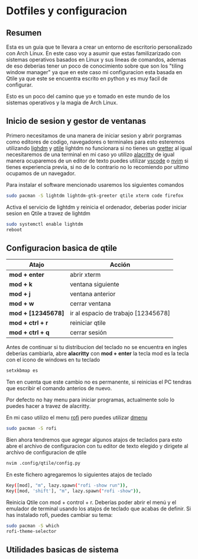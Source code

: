 # Dotfiles y configuracion

## Resumen

Esta es un guia que te llevara a crear un entorno de escritorio personalizado
con Arch Linux. En este caso voy a asumir que estas familizarizado con sistemas
operativos basados en Linux y sus lineas de comandos, ademas de eso deberias
tener un poco de conocimiento sobre que son los "tiling window manager"
ya que en este caso mi configuracion esta basada en Qtile ya que este
se encuentra escrito en python y es muy facil de configurar.

Esto es un poco del camino que yo e tomado en este mundo de
los sistemas operativos y la magia de Arch Linux.

## Inicio de sesion y gestor de ventanas

Primero necesitamos de una manera de iniciar sesion y abrir porgramas
como editores de codigo, navegadores o terminales para esto esteremos
utilizando [lighdm](https://wiki.archlinux.org/title/LightDM) y
[qtile](https://wiki.archlinux.org/title/Qtile) lightdm no funcionara si
no tienes un [gretter](https://wiki.archlinux.org/title/LightDM#Greeter)
al igual necesitaremos de una terminal en mi caso yo utilizo [alacritty](https://alacritty.org/)
de igual manera ocuparemos de un editor de texto puedes utilizar [vscode](https://code.visualstudio.com/)
o [nvim](https://neovim.io/) si tienes experiencia previa, si no de lo
contrario no lo recomiendo por ultimo ocupamos de un navegador.

Para instalar el software mencionado usaremos los siguientes comandos

```bash
sudo pacman -S lightdm lightdm-gtk-greeter qtile xterm code firefox
```

Activa el servicio de lightdm y reinicia el ordenador, deberias poder iniciar
sesion en Qtile a travez de lightdm

```bash
sudo systemctl enable lightdm
reboot
```

## Configuracion basica de qtile

| Atajo                | Acción                              |
| -------------------- | ----------------------------------- |
| **mod + enter**      | abrir xterm                         |
| **mod + k**          | ventana siguiente                   |
| **mod + j**          | ventana anterior                    |
| **mod + w**          | cerrar ventana                      |
| **mod + [12345678]** | ir al espacio de trabajo [12345678] |
| **mod + ctrl + r**   | reiniciar qtile                     |
| **mod + ctrl + q**   | cerrar sesión                       |

Antes de continuar si tu distribucion del teclado no se encuentra en ingles
deberias cambiarla, abre **alacritty** con **mod + enter** la tecla mod
es la tecla con el icono de windows en tu teclado

```bash
setxkbmap es
```

Ten en cuenta que este cambio no es permanente, si reinicias el PC tendras que escribir
el comando anterios de nuevo.

Por defecto no hay menu para iniciar programas, actualmente solo
lo puedes hacer a travez de alacritty.

En mi caso utilizo el menu [rofi](https://wiki.archlinux.org/title/Rofi)
pero puedes utilizar [dmenu](https://wiki.archlinux.org/title/Dmenu)

```bash
sudo pacman -S rofi
```

Bien ahora tendremos que agregar algunos atajos de teclados
para esto abre el archivo de configuracion con tu editor
de texto elegido y dirigete al archivo de configuracion de
qtile

```bash
nvim .config/qtile/config.py
```

En este fichero agregaremos lo siguientes atajos de teclado

```bash
Key([mod], "m", lazy.spawn("rofi -show run")),
Key([mod, 'shift'], "m", lazy.spawn("rofi -show")),
```

Reinicia Qtile con mod + control + r. Deberías poder abrir el
menú y el emulador de terminal usando los atajos de teclado
que acabas de definir. Si has instalado rofi, puedes cambiar su tema:

```bash
sudo pacman -S which
rofi-theme-selector
```

## Utilidades basicas de sistema
